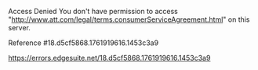 Access Denied
You don't have permission to access "http://www.att.com/legal/terms.consumerServiceAgreement.html" on this server.

Reference #18.d5cf5868.1761919616.1453c3a9

https://errors.edgesuite.net/18.d5cf5868.1761919616.1453c3a9